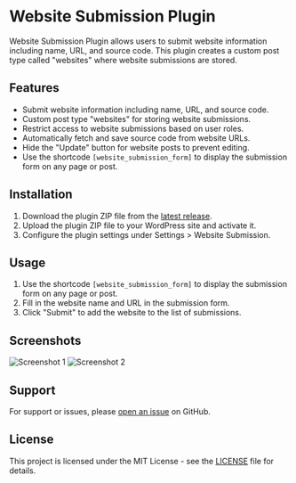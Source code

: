 # Website Submission Plugin

Website Submission Plugin allows users to submit website information including name, URL, and source code. This plugin creates a custom post type called "websites" where website submissions are stored.

## Features

- Submit website information including name, URL, and source code.
- Custom post type "websites" for storing website submissions.
- Restrict access to website submissions based on user roles.
- Automatically fetch and save source code from website URLs.
- Hide the "Update" button for website posts to prevent editing.
- Use the shortcode `[website_submission_form]` to display the submission form on any page or post.

## Installation

1. Download the plugin ZIP file from the [latest release](https://github.com/username/website-submission-plugin/releases).
2. Upload the plugin ZIP file to your WordPress site and activate it.
3. Configure the plugin settings under Settings > Website Submission.

## Usage

1. Use the shortcode `[website_submission_form]` to display the submission form on any page or post.
2. Fill in the website name and URL in the submission form.
3. Click "Submit" to add the website to the list of submissions.

## Screenshots

![Screenshot 1](/screenshots/screenshot-1.png)
![Screenshot 2](/screenshots/screenshot-2.png)

## Support

For support or issues, please [open an issue](https://github.com/username/website-submission-plugin/issues) on GitHub.

## License

This project is licensed under the MIT License - see the [LICENSE](/LICENSE) file for details.
